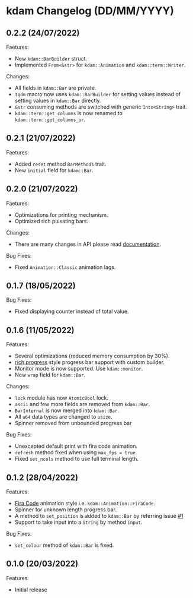 # kdam Changelog (DD/MM/YYYY)

## 0.2.2 (24/07/2022)

Faetures:

- New `kdam::BarBuilder` struct.
- Implemented `From<&str>` for `kdam::Animation` and `kdam::term::Writer`.

Changes:

- All fields in `kdam::Bar` are private.
- `tqdm` macro now uses `kdam::BarBuilder` for setting values instead of setting values in `kdam::Bar` directly.
- `&str` consuming methods are switched with generic `Into<String>` trait.
- `kdam::term::get_columns` is now renamed to `kdam::term::get_columns_or`.

## 0.2.1 (21/07/2022)

Faetures:

- Added `reset` method `BarMethods` trait.
- New `initial` field for `kdam::Bar`.

## 0.2.0 (21/07/2022)

Faetures:

- Optimizations for printing mechanism.
- Optimized rich pulsating bars.

Changes:

- There are many changes in API please read [documentation](https://docs.rs/kdam/0.2.0/kdam/index.html).

Bug Fixes:

- Fixed `Animation::Classic` animation lags.

## 0.1.7 (18/05/2022)

Bug Fixes:

- Fixed displaying counter instead of total value.

## 0.1.6 (11/05/2022)

Features:

- Several optimizations (reduced memory consumption by 30%).
- [rich.progress](https://rich.readthedocs.io/en/latest/progress.html) style progress bar support with custom builder.
- Monitor mode is now supported. Use `kdam::monitor`.
- New `wrap` field for `kdam::Bar`.

Changes:

- `lock` module has now `AtomicBool` lock.
- `ascii` and few more fields are removed from `kdam::Bar`.
- `BarInternal` is now merged into `kdam::Bar`.
- All `u64` data types are changed to `usize`.
- Spinner removed from unbounded progress bar

Bug Fixes:

- Unexcepted default print with fira code animation.
- `refresh` method fixed when using `max_fps = true`.
- Fixed `set_ncols` method to use full terminal length.

## 0.1.2 (28/04/2022)

Features:

- [Fira Code](https://github.com/tonsky/FiraCode) animation style i.e. `kdam::Animation::FiraCode`.
- Spinner for unknown length progress bar.
- A method to `set_position` is added to `kdam::Bar` by referring issue [#1](https://github.com/clitic/kdam/issues/1)
- Support to take input into a `String` by method `input`.

Bug Fixes:

- `set_colour` method of `kdam::Bar` is fixed.

## 0.1.0 (20/03/2022)

Features:

- Initial release
